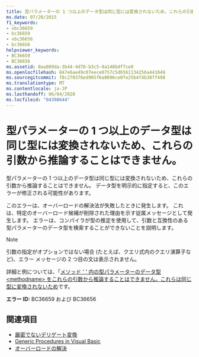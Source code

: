 ```yaml
---
title: 型パラメーターの 1 つ以上のデータ型は同じ型には変換されないため、これらの引数から推論することはできません。
ms.date: 07/20/2015
f1_keywords:
- vbc36659
- bc36659
- vbc36656
- bc36656
helpviewer_keywords:
- BC36659
- BC36656
ms.assetid: 0aa809da-3b44-4d78-b3c5-0a148bdf7ce8
ms.openlocfilehash: 847e6ae49c07eece0757c5d6561134256a441049
ms.sourcegitcommit: f8c270376ed905f6a8896ce0fe25b4f4b38ff498
ms.translationtype: MT
ms.contentlocale: ja-JP
ms.lasthandoff: 06/04/2020
ms.locfileid: "84398644"
---
```

# <a name="data-types-of-the-type-parameters-cannot-be-inferred-from-these-arguments-because-they-do-not-convert-to-the-same-type"></a>型パラメーターの 1 つ以上のデータ型は同じ型には変換されないため、これらの引数から推論することはできません。
型パラメーターの 1 つ以上のデータ型は同じ型には変換されないため、これらの引数から推論することはできません。 データ型を明示的に指定すると、このエラーが修正される可能性があります。  
  
 このエラーは、オーバーロードの解決法が失敗したときに発生します。 これは、特定のオーバーロード候補が削除された理由を示す従属メッセージとして発生します。 エラーは、コンパイラが型の推定を使用して、引数と互換性のある型パラメーターのデータ型を検索することができないことを説明します。  
  
> [!NOTE]
> 引数の指定がオプションではない場合 (たとえば、クエリ式内のクエリ演算子など)、エラー メッセージの 2 つ目の文は表示されません。  
  
 詳細と例については、「[メソッド ' ' 内の型パラメーターのデータ型 \<methodname> をこれらの引数から推論することはできません。これらは同じ型に変換されないため](bc36660-bc36657.md)です。  
  
 **エラー ID:** BC36659 および BC36656  
  
## <a name="see-also"></a>関連項目

- [厳密でないデリゲート変換](../programming-guide/language-features/delegates/relaxed-delegate-conversion.md)
- [Generic Procedures in Visual Basic](../programming-guide/language-features/data-types/generic-procedures.md)
- [オーバーロードの解決](../programming-guide/language-features/procedures/overload-resolution.md)
